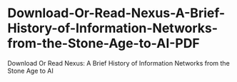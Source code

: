 # Download-Or-Read-Nexus-A-Brief-History-of-Information-Networks-from-the-Stone-Age-to-AI-PDF
Download Or Read Nexus: A Brief History of Information Networks from the Stone Age to AI
